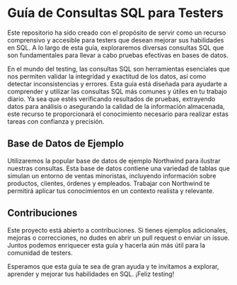# Guía de Consultas SQL para Testers

Este repositorio ha sido creado con el propósito de servir como un recurso comprensivo y accesible para testers que desean mejorar sus habilidades en SQL. A lo largo de esta guía, exploraremos diversas consultas SQL que son fundamentales para llevar a cabo pruebas efectivas en bases de datos.

En el mundo del testing, las consultas SQL son herramientas esenciales que nos permiten validar la integridad y exactitud de los datos, así como detectar inconsistencias y errores. Esta guía está diseñada para ayudarte a comprender y utilizar las consultas SQL más comunes y útiles en tu trabajo diario. Ya sea que estés verificando resultados de pruebas, extrayendo datos para análisis o asegurando la calidad de la información almacenada, este recurso te proporcionará el conocimiento necesario para realizar estas tareas con confianza y precisión.

## Base de Datos de Ejemplo

Utilizaremos la popular base de datos de ejemplo Northwind para ilustrar nuestras consultas. Esta base de datos contiene una variedad de tablas que simulan un entorno de ventas minoristas, incluyendo información sobre productos, clientes, órdenes y empleados. Trabajar con Northwind te permitirá aplicar tus conocimientos en un contexto realista y relevante.

## Contribuciones

Este proyecto está abierto a contribuciones. Si tienes ejemplos adicionales, mejoras o correcciones, no dudes en abrir un pull request o enviar un issue. Juntos podemos enriquecer esta guía y hacerla aún más útil para la comunidad de testers.

Esperamos que esta guía te sea de gran ayuda y te invitamos a explorar, aprender y mejorar tus habilidades en SQL. ¡Feliz testing!
